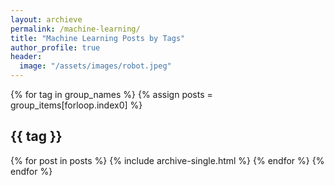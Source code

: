 ```yaml
---
layout: archieve
permalink: /machine-learning/
title: "Machine Learning Posts by Tags"
author_profile: true
header:
  image: "/assets/images/robot.jpeg"
---
```


{% for tag in group_names %}
  {% assign posts = group_items[forloop.index0] %}
  <h2 id="{{ tag | slugify }}" class="archive__subtitle">{{ tag }}</h2>
  {% for post in posts %}
    {% include archive-single.html %}
  {% endfor %}
{% endfor %}

